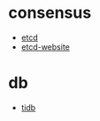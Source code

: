 # consensus
* [etcd](https://github.com/etcd-io/etcd)
* [etcd-website](https://github.com/etcd-io/website)

# db
* [tidb](https://github.com/pingcap/tidb)


